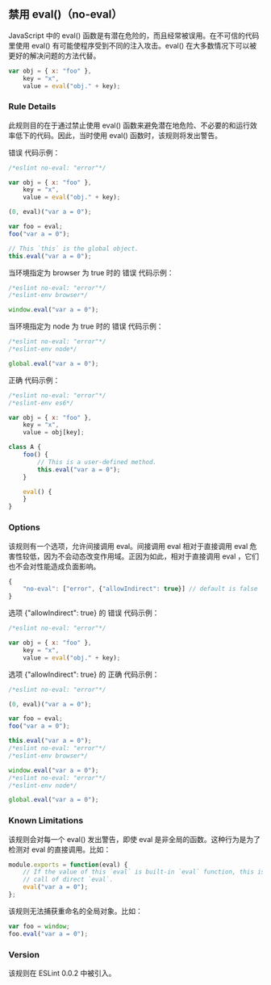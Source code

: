 ## 禁用 eval()（no-eval）

JavaScript 中的 eval() 函数是有潜在危险的，而且经常被误用。在不可信的代码里使用 eval() 有可能使程序受到不同的注入攻击。eval() 在大多数情况下可以被更好的解决问题的方法代替。
```js
var obj = { x: "foo" },
    key = "x",
    value = eval("obj." + key);
```

### Rule Details
此规则目的在于通过禁止使用 eval() 函数来避免潜在地危险、不必要的和运行效率低下的代码。因此，当时使用 eval() 函数时，该规则将发出警告。

错误 代码示例：
```js
/*eslint no-eval: "error"*/

var obj = { x: "foo" },
    key = "x",
    value = eval("obj." + key);

(0, eval)("var a = 0");

var foo = eval;
foo("var a = 0");

// This `this` is the global object.
this.eval("var a = 0");
```

当环境指定为 browser 为 true 时的 错误 代码示例：
```js
/*eslint no-eval: "error"*/
/*eslint-env browser*/

window.eval("var a = 0");
```

当环境指定为 node 为 true 时的 错误 代码示例：
```js
/*eslint no-eval: "error"*/
/*eslint-env node*/

global.eval("var a = 0");
```

正确 代码示例：
```js
/*eslint no-eval: "error"*/
/*eslint-env es6*/

var obj = { x: "foo" },
    key = "x",
    value = obj[key];

class A {
    foo() {
        // This is a user-defined method.
        this.eval("var a = 0");
    }

    eval() {
    }
}
```

### Options
该规则有一个选项，允许间接调用 eval。间接调用 eval 相对于直接调用 eval 危害性较低，因为不会动态改变作用域。正因为如此，相对于直接调用 eval ，它们也不会对性能造成负面影响。
```js
{
    "no-eval": ["error", {"allowIndirect": true}] // default is false
}
```

选项 {"allowIndirect": true} 的 错误 代码示例：
```js
/*eslint no-eval: "error"*/

var obj = { x: "foo" },
    key = "x",
    value = eval("obj." + key);
```

选项 {"allowIndirect": true} 的 正确 代码示例：
```js
/*eslint no-eval: "error"*/

(0, eval)("var a = 0");

var foo = eval;
foo("var a = 0");

this.eval("var a = 0");
/*eslint no-eval: "error"*/
/*eslint-env browser*/

window.eval("var a = 0");
/*eslint no-eval: "error"*/
/*eslint-env node*/

global.eval("var a = 0");
```

### Known Limitations
该规则会对每一个 eval() 发出警告，即使 eval 是非全局的函数。这种行为是为了检测对 eval 的直接调用。比如：
```js
module.exports = function(eval) {
    // If the value of this `eval` is built-in `eval` function, this is a
    // call of direct `eval`.
    eval("var a = 0");
};
```

该规则无法捕获重命名的全局对象。比如：
```js
var foo = window;
foo.eval("var a = 0");
```

### Version
该规则在 ESLint 0.0.2 中被引入。

